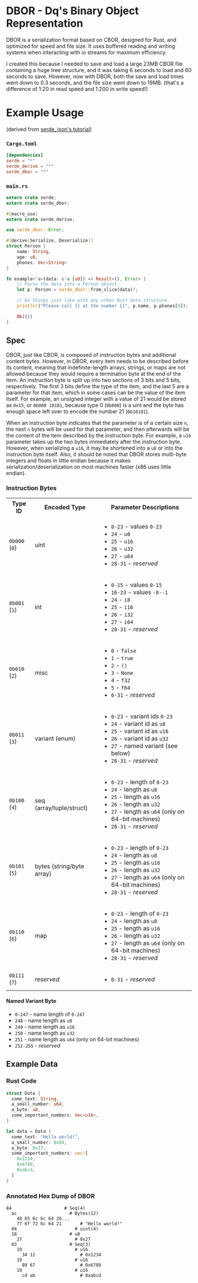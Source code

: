 # DBOR - Dq's Binary Object Representation

DBOR is a serialization format based on CBOR, designed for Rust, and optimized for speed and file size. It uses buffered reading and writing systems when interacting with io streams for maximum efficiency.

I created this because I needed to save and load a large 23MB CBOR file containing a huge tree structure, and it was taking 6 seconds to load and 60 seconds to save. However, now with DBOR, both the save and load times went down to 0.3 seconds, and the file size went down to 19MB. (that's a difference of 1:20 in read speed and 1:200 in write speed!)


# Example Usage
(derived from [serde_json's tutorial](https://github.com/serde-rs/json#parsing-json-as-strongly-typed-data-structures))

### `Cargo.toml`
```toml
[dependencies]
serde = "*"
serde_derive = "*"
serde_dbor = "*"
```

### `main.rs`
```rust
extern crate serde;
extern crate serde_dbor;

#[macro_use]
extern crate serde_derive;

use serde_dbor::Error;

#[derive(Serialize, Deserialize)]
struct Person {
    name: String,
    age: u8,
    phones: Vec<String>
}

fn example<'a>(data: &'a [u8]) => Result<(), Error> {
    // Parse the data into a Person object.
    let p: Person = serde_dbor::from_slice(data)?;

    // Do things just like with any other Rust data structure.
    println!("Please call {} at the number {}", p.name, p.phones[0]);

    Ok(())
}
```

## Spec
DBOR, just like CBOR, is composed of instruction bytes and additional content bytes. However, in DBOR, every item needs to be described before its content, meaning that indefinite-length arrays, strings, or maps are not allowed because they would require a termination byte at the end of the item. An instruction byte is split up into two sections of 3 bits and 5 bits, respectively. The first 3 bits define the type of the item, and the last 5 are a parameter for that item, which in some cases can be the value of the item itself. For example, an unsigned integer with a value of 21 would be stored as `0x15`, or `0b000 10101`, because type 0 (`0b000`) is a uint and the byte has enough space left over to encode the number 21 (`0b10101`).

When an instruction byte indicates that the parameter is of a certain size `n`, the next `n` bytes will be used for that parameter, and then afterwards will be the content of the item described by the instruction byte. For example, a `u16` parameter takes up the two bytes immediately after the instruction byte. However, when serializing a `u16`, it may be shortened into a `u8` or into the instruction byte itself. Also, it should be noted that DBOR stores multi-byte integers and floats in little endian because it makes serialization/deserialization on most machines faster (x86 uses little endian).

### Instruction Bytes

<table>
  <tr>
    <th>Type ID</th>
    <th>Encoded Type</th>
    <th>Parameter Descriptions</th>
  </tr>
  <tr>
    <td><code>0b000</code> (<code>0</code>)</td>
    <td>uint</td>
    <td>
      <ul>
        <li><code>0-23</code> - values <code>0-23</code></li>
        <li><code>24</code> - <code>u8</code></li>
        <li><code>25</code> - <code>u16</code></li>
        <li><code>26</code> - <code>u32</code></li>
        <li><code>27</code> - <code>u64</code></li>
        <li><code>28-31</code> - <i>reserved</i></li>
      </ul>
    </td>
  </tr>
  <tr>
    <td><code>0b001</code> (<code>1</code>)</td>
    <td>int</td>
    <td>
      <ul>
        <li><code>0-15</code> - values <code>0-15</code></li>
        <li><code>16-23</code> - values <code>-8--1</code></li>
        <li><code>24</code> - <code>i8</code></li>
        <li><code>25</code> - <code>i16</code></li>
        <li><code>26</code> - <code>i32</code></li>
        <li><code>27</code> - <code>i64</code></li>
        <li><code>28-31</code> - <i>reserved</i></li>
      </ul>
    </td>
  </tr>
  <tr>
    <td><code>0b010</code> (<code>2</code>)</td>
    <td>misc</td>
    <td>
      <ul>
        <li><code>0</code> - <code>false</code></li>
        <li><code>1</code> - <code>true</code></li>
        <li><code>2</code> - <code>()</code></li>
        <li><code>3</code> - <code>None</code></li>
        <li><code>4</code> - <code>f32</code></li>
        <li><code>5</code> - <code>f64</code></li>
        <li><code>6-31</code> - <i>reserved</i></li>
      </ul>
    </td>
  </tr>
  <tr>
    <td><code>0b011</code> (<code>3</code>)</td>
    <td>variant (enum)</td>
    <td>
      <ul>
        <li><code>0-23</code> - variant ids <code>0-23</code></li>
        <li><code>24</code> - variant id as <code>u8</code></li>
        <li><code>25</code> - variant id as <code>u16</code></li>
        <li><code>26</code> - variant id as <code>u32</code></li>
        <li><code>27</code> - named variant (see below)</li>
        <li><code>28-31</code> - <i>reserved</i></li>
      </ul>
    </td>
  </tr>
  <tr>
    <td><code>0b100</code> (<code>4</code>)</td>
    <td>seq (array/tuple/struct)</td>
    <td>
      <ul>
        <li><code>0-23</code> - length of <code>0-23</code></li>
        <li><code>24</code> - length as <code>u8</code></li>
        <li><code>25</code> - length as <code>u16</code></li>
        <li><code>26</code> - length as <code>u32</code></li>
        <li><code>27</code> - length as <code>u64</code> (only on 64-bit machines)</li>
        <li><code>28-31</code> - <i>reserved</i></li>
      </ul>
    </td>
  </tr>
  <tr>
    <td><code>0b101</code> (<code>5</code>)</td>
    <td>bytes (string/byte array)</td>
    <td>
      <ul>
        <li><code>0-23</code> - length of <code>0-23</code></li>
        <li><code>24</code> - length as <code>u8</code></li>
        <li><code>25</code> - length as <code>u16</code></li>
        <li><code>26</code> - length as <code>u32</code></li>
        <li><code>27</code> - length as <code>u64</code> (only on 64-bit machines)</li>
        <li><code>28-31</code> - <i>reserved</i></li>
      </ul>
    </td>
  </tr>
  <tr>
    <td><code>0b110</code> (<code>6</code>)</td>
    <td>map</td>
    <td>
      <ul>
        <li><code>0-23</code> - length of <code>0-23</code></li>
        <li><code>24</code> - length as <code>u8</code></li>
        <li><code>25</code> - length as <code>u16</code></li>
        <li><code>26</code> - length as <code>u32</code></li>
        <li><code>27</code> - length as <code>u64</code> (only on 64-bit machines)</li>
        <li><code>28-31</code> - <i>reserved</i></li>
      </ul>
    </td>
  </tr>
  <tr>
    <td><code>0b111</code> (<code>7</code>)</td>
    <td><i>reserved</i></td>
    <td>
      <ul>
        <li><code>0-31</code> - <i>reserved</i></li>
      </ul>
    </td>
  </tr>
</table>

#### Named Variant Byte
* `0-247` - name length of `0-247`
* `248` - name length as `u8`
* `249` - name length as `u16`
* `250` - name length as `u32`
* `251` - name length as `u64` (only on 64-bit machines)
* `252-255` - *reserved*

## Example Data
### Rust Code
```rust
struct Data {
  some_text: String,
  a_small_number: u64,
  a_byte: u8,
  some_important_numbers: Vec<u16>,
}

let data = Data {
  some_text: "Hello world!",
  a_small_number: 0x04,
  a_byte: 0x27,
  some_important_numbers: vec![
    0x1234,
    0x6789,
    0xabcd,
  ]
}
```

### Annotated Hex Dump of DBOR
```
84                    # Seq(4)
  ac                    # Bytes(12)
    48 65 6c 6c 64 20...
    77 6f 72 6c 64 21       # "Hello world!"
  04                      # uint(4)
  18                    # u8
    27                    # 0x27
  83                    # Seq(3)
    19                    # u16
      34 12                 # 0x1234
    19                    # u16
      89 67                 # 0x6789
    19                    # u16
      cd ab                 # 0xabcd
```
